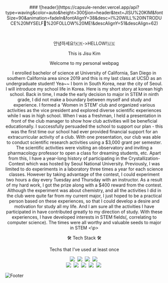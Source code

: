 <p align="center"> 
### ![header](https://capsule-render.vercel.app/api?type=waving&color=auto&height=300&section=header&text=JISU%20KIM&fontSize=90&animation=fadeIn&fontAlignY=38&desc=I%20WILL%20INTRODUCE%20MYSELF🦈%20FOLLOW%20ME!&descAlignY=51&descAlign=62)
</p>

<br>
<p align="center"> 안녕하세요!🇰🇷->HELLOW!🇺🇸 </p>
<p align="center"> This is Jisu Kim </p>
<p align="center"> Welcome to my personal webpag </p>
<p align="center">
I enrolled bachelor of science at University of California, San Diego in southern California area since 2019 and this is my last class at UCSD as an undergraduate student! Yea~~
I born in South Korea, near the city of Seoul. I will introduce my school life in Korea. Here is my short story at korean high school.
Back in time, I made the early decision to major in STEM in ninth grade, I did not make a boundary between myself and study and experience. I formed a ‘Women in STEM’ club and organized various activities as the vice president and explored diverse scientific experiences while I was in high school. When I was a freshman, I held a presentation in front of the club manager to show how club activities will be beneficial educationally. I successfully persuaded the school to support our plan - this was the first time our school had ever provided financial support for an extracurricular activity of a club. With one presentation, our club was able to conduct scientific research activities using a $3,000 grant per semester. The scientific activities were visiting an observatory and inviting a pharmacology professor to open a class for dreaming students, etc. Apart from this, I have a year-long history of participating in the Crystallization-Contest which was hosted by Seoul National University. Previously, I was limited to do experiments in a laboratory three times a year for each science classes. However by taking advantage of the contest, I could experiment two hours a day every Tuesday and Thursday with an instructor. As a result of my hard work, I got the prize along with a $400 reward from the contest. Although the experiment was about chemistry, and all the activities I did in the club were quite far from my current major, I just hoped to be a practical person based on these experiences, so that I could develop a desire and motivation for study all my life. And I am sure all the activities I have participated in have contributed greatly to my direction of study. With these experiences, I have developed interests in STEM fields(, correlating to computer science). The times were all worthy and valuable seeds to major in STEM
<\p>

<P align="center">🛠 Tech Stack 🛠</P>

<p align="center"> Techs that I've used at least once </p>

<p align="center">
  <img src="https://img.shields.io/badge/Python-3766AB?style=flat-square&logo=Python&logoColor=white"/></a>&nbsp 
  <img src="https://img.shields.io/badge/Java-007396?style=flat-square&logo=Java&logoColor=white"/></a>&nbsp 
  <img src="https://img.shields.io/badge/MySQL-4479A1?style=flat-square&logo= MySQL&logoColor=white"/></a>&nbsp
  <img src="https://img.shields.io/badge/Linux-FCC624?style=flat-square&logo= Linux&logoColor=white"/></a>&nbsp
  <br>
  <img src="https://img.shields.io/badge/HTML-E34F26?style=flat-square&logo= HTML&logoColor=white"/></a>&nbsp
  <img src="https://img.shields.io/badge/css-1572B6?style=flat-square&logo=css3&logoColor=white"/></a>&nbsp 
  <img src="https://img.shields.io/badge/scikit-learn-F7931E?style=flat-square&logo=scikit-learn&logoColor=white"/></a>&nbsp
  <img src="https://img.shields.io/badge/TensorFlow-FF6F00?style=flat-square&logo= TensorFlow&logoColor=white"/></a>&nbsp 
  <img src="https://img.shields.io/badge/GitHub-181717?style=flat-square&logo= GitHub&logoColor=white"/></a>&nbsp
</p>
                                                                                                      
                                                                                                      
![Footer](https://capsule-render.vercel.app/api?type=waving&color=auto&height=200&section=footer)
